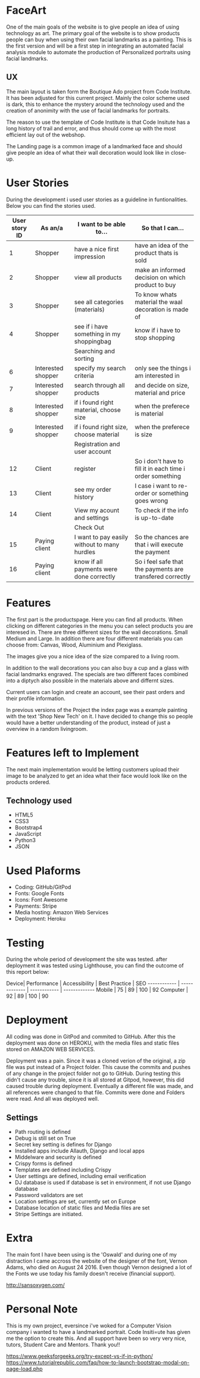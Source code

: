 
# FaceArt
One of the main goals of the website is to give people an idea of using technology as art. The primary goal of the website is to show products people can buy when using their own facial landmarks as a painting. This is the first version and will be a first step in integrating an automated facial analysis module to automate the production of Personalized portraits using facial landmarks.


## UX
The main layout is taken form the Boutique Ado project from Code Institute. It has been adjusted for this current project. Mainly the color scheme used is dark, this to enhance the mystery around the technology used and the creation of anonimity with the use of facial landmarks for portraits.

The reason to use the template of Code Institute is that Code Insitute has a long history of trail and error, and thus should come up with the most efficient lay out of the webshop. 

The Landing page is a common image of a landmarked face and should give people an idea of what their wall decoration would look like in close-up.

# User Stories
During the development i used user stories as a guideline in funtionalities. Below you can find the stories used.

User story ID	|  As an/a	|  I want to be able to…	|  So that I can…
------------ | ------------- | ------------ | ------------- 
1	| Shopper |	have a nice first impression |	have an idea of the product thats is sold
2	| Shopper	| view all products |	make an informed decision on which product to buy
3	| Shopper	| see all categories (materials) | To know whats material the waal decoration is made of
4	| Shopper	| see if i have something in my shoppingbag |	know if i have to stop shopping 
 ||| Searching and sorting | 
6	| Interested shopper	|specify my search criteria	|only see the things i am interested in
7	| Interested shopper|	search through all products |	and decide on size, material and price
8	| Interested shopper	|if i found right material, choose size	|when the preferece is material
9	| Interested shopper	| if i found right size, choose material|when the preferece is size
||| Registration and user account | 
12|	Client |	register |	So i don't have to fill it in each time i order something
13|	Client |	see my order history	|I case i want to re-order or something goes wrong
14|	Client |View my acount and settings|	To check if the info is up-to-date
||| Check Out | 
15	|Paying client|	I want to pay easily without to many hurdles	|So the chances are that i will execute the payment
16	|Paying client|	know if all payments were done correctly|	So i feel safe that the payments are transfered correctly

# Features
The first part is the productspage. Here you can find all products. When clicking on different categories in the menu you can select products you are interesed in. There are three different sizes for the wall decorations. Small Medium and Large. In addition there are four different materials you can choose from: Canvas, Wood, Aluminium and Plexiglass.

The images give you a nice idea of the size compared to a living room.

In addition to the wall decorations you can also buy a cup and a glass with facial landmarks engraved. The specials are two different faces combined into a diptych also possible in the materials above and differnt sizes.

Current users can login and create an account, see their past orders and their profile information.

In previous versions of the Project the index page was a example painting with the text 'Shop New Tech' on it. I have decided to change this so people would have a better understanding of the product, instead of just a overview in a random livingroom.

# Features left to Implement
The next main implementation would be letting customers upload their image to be analyzed to get an idea what their face would look like on the products ordered.

## Technology used
* HTML5
* CSS3
* Bootstrap4
* JavaScript
* Python3
* JSON

# Used Plaforms
* Coding: GitHub/GitPod
* Fonts: Google Fonts
* Icons: Font Awesome
* Payments: Stripe
* Media hosting: Amazon Web Services
* Deployment: Heroku

# Testing
During the whole period of development the site was tested. after deployment it was tested using Lighthouse, you can find the outcome of this report below:

Device| Performance	|  Accessibility	| Best Practice	|  SEO
------------ | ------------- | ------------ | ------------- 
Mobile  | 75	| 89 |	100 |	92
Computer  | 92	| 89 |	100 |	90

# Deployment
All coding was done in GitPod and commited to GitHub. After this the deployment was done on HEROKU, with the media files and static files stored on AMAZON WEB SERVICES.

Deployment was a pain. Since it was a cloned verion of the original, a zip file was put instead of a Project folder. This cause the commits and pushes of any change in the project folder not go to GitHub. During testing this didn't cause any trouble, since it is all stored at Gitpod, however, this did caused trouble during deployment. Eventually a different file was made, and all references were changed to that file. Commits were done and Folders were read.
And all was deployed well.

## Settings
- Path routing is defined 
- Debug is still set on True
- Secret key setting is defines for Django
- Installed apps include Allauth, Django and local apps
- Middelware and security is defined
- Crispy forms is defined
- Templates are defined including Crispy
- User settings are defined, including email  verification
- DJ database is used if database is set in environment, if not use Django database
- Password validators are set
- Location settings are set, currently set on Europe
- Database location of static files and Media files are set
- Stripe Settings are initiated.

# Extra
The main font I have been using is the 'Oswald' and during one of my distraction I came accross the website of the designer of the font, Vernon Adams, who died on August 24 2016. Even though Vernon designed a lot of the Fonts we use today his family doesn't receive (financial support).

http://sansoxygen.com/

# Personal Note

This is my own project, eversince i've woked for a Computer Vision company i wanted to have a landmarked portrait. Code Insiti=ute has given me the option to create this. And all support have been so very very nice, tutors, Student Care and Mentors. Thank you!!

https://www.geeksforgeeks.org/try-except-vs-if-in-python/
https://www.tutorialrepublic.com/faq/how-to-launch-bootstrap-modal-on-page-load.php